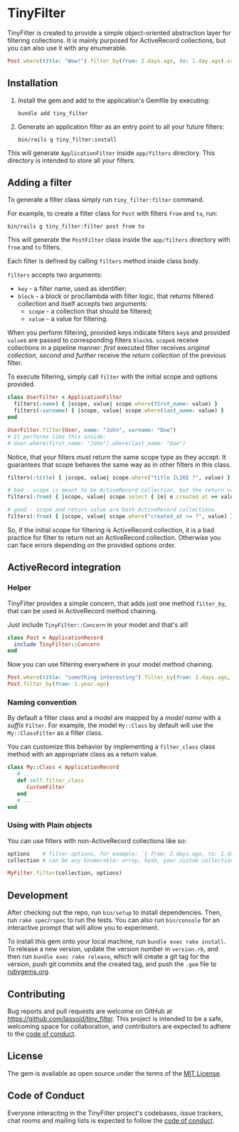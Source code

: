 # TinyFilter

TinyFilter is created to provide a simple object-oriented abstraction layer for filtering collections.
It is mainly purposed for ActiveRecord collections, but you can also use it with any enumerable.

```ruby
Post.where(title: "Wow!").filter_by(from: 2.days.ago, to: 1.day.ago).order(:created_at)
```

## Installation

1. Install the gem and add to the application's Gemfile by executing:

   ```shell
   bundle add tiny_filter
   ```

2. Generate an application filter as an entry point to all your future filters:

   ```shell
   bin/rails g tiny_filter:install
   ```

This will generate `ApplicationFilter` inside `app/filters` directory.
This directory is intended to store all your filters.

## Adding a filter

To generate a filter class simply run `tiny_filter:filter` command.

For example, to create a filter class for `Post` with filters `from` and `to`, run:

```shell
bin/rails g tiny_filter:filter post from to
```

This will generate the `PostFilter` class inside the `app/filters` directory with `from` and `to` filters.

Each filter is defined by calling `filters` method inside class body.

`filters` accepts two arguments:
- `key` - a filter name, used as identifier;
- `block` - a block or proc/lambda with filter logic, that returns filtered collection and itself accepts two arguments:
  - `scope` - a collection that should be filtered;
  - `value` - a value for filtering.

When you perform filtering, provided keys indicate filters `key`s and provided `value`s are passed to corresponding filters `block`s.
`scope`s receive collections in a pipeline manner:
_first_ executed filter receives _original collection_,
_second and further_ receive the _return collection_ of the previous filter.

To execute filtering, simply call `filter` with the initial scope and options provided.

```ruby
class UserFilter < ApplicationFilter
  filters(:name) { |scope, value| scope.where(first_name: value) }
  filters(:surname) { |scope, value| scope.where(last_name: value) }
end

UserFilter.filter(User, name: "John", surname: "Doe")
# It performs like this inside:
# User.where(first_name: "John").where(last_name: "Doe")
```

Notice, that your filters _must_ return the same scope type as they accept.
It guarantees that scope behaves the same way as in other filters in this class.

```ruby
filters(:title) { |scope, value| scope.where("title ILIKE ?", value) }

# bad - scope is meant to be ActiveRecord collection, but the return value is an array.
filters(:from) { |scope, value| scope.select { |e| e.created_at >= value } }

# good - scope and return value are both ActiveRecord collections.
filters(:from) { |scope, value| scope.where("created_at >= ?", value) }
```

So, if the initial scope for filtering is ActiveRecord collection,
it is a bad practice for filter to return not an ActiveRecord collection.
Otherwise you can face errors depending on the provided options order.

## ActiveRecord integration

### Helper

TinyFilter provides a simple concern, that adds just one method `filter_by`, that can be used in ActiveRecord method chaining.

Just include `TinyFilter::Concern` in your model and that's all!

```ruby
class Post < ApplicationRecord
  include TinyFilter::Concern
end
```

Now you can use filtering everywhere in your model method chaining.

```ruby
Post.where(title: "something interesting").filter_by(from: 2.days.ago, to: 1.day.ago).order(:title)
Post.filter_by(from: 1.year.ago)
```

### Naming convention

By default a filter class and a model are mapped by a _model name_ with a _suffix_ `Filter`.
For example, the model `My::Class` by default will use the `My::ClassFilter` as a filter class.

You can customize this behavior by implementing a `filter_class` class method with an appropriate class as a return value.

```ruby
class My::Class < ApplicationRecord
   # ...
   def self.filter_class
      CustomFilter
   end
   # ...
end
```

### Using with Plain objects

You can use filters with non-ActiveRecord collections like so:

```ruby
options    # filter options, for example: `{ from: 2.days.ago, to: 1.day.ago }`
collection # can be any Enumerable: array, hash, your custom collection, etc etc

MyFilter.filter(collection, options)
```

## Development

After checking out the repo, run `bin/setup` to install dependencies. Then, run `rake spec`/`rspec` to run the tests.
You can also run `bin/console` for an interactive prompt that will allow you to experiment.

To install this gem onto your local machine, run `bundle exec rake install`.
To release a new version, update the version number in `version.rb`, and then run `bundle exec rake release`,
which will create a git tag for the version, push git commits and the created tag,
and push the `.gem` file to [rubygems.org](https://rubygems.org).

## Contributing

Bug reports and pull requests are welcome on GitHub at https://github.com/lassoid/tiny_filter.
This project is intended to be a safe, welcoming space for collaboration, and contributors
are expected to adhere to the [code of conduct](https://github.com/lassoid/tiny_filter/blob/main/CODE_OF_CONDUCT.md).

## License

The gem is available as open source under the terms of the [MIT License](https://opensource.org/licenses/MIT).

## Code of Conduct

Everyone interacting in the TinyFilter project's codebases, issue trackers, chat rooms and mailing lists
is expected to follow the [code of conduct](https://github.com/lassoid/tiny_filter/blob/main/CODE_OF_CONDUCT.md).
